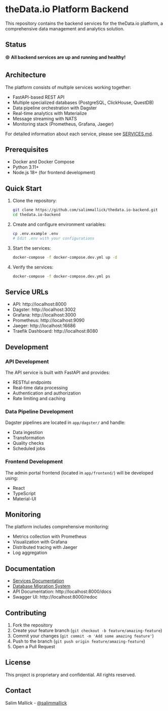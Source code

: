 # theData.io Platform Backend

This repository contains the backend services for the theData.io platform, a comprehensive data management and analytics solution.

## Status

🟢 **All backend services are up and running and healthy!**

## Architecture

The platform consists of multiple services working together:

- FastAPI-based REST API
- Multiple specialized databases (PostgreSQL, ClickHouse, QuestDB)
- Data pipeline orchestration with Dagster
- Real-time analytics with Materialize
- Message streaming with NATS
- Monitoring stack (Prometheus, Grafana, Jaeger)

For detailed information about each service, please see [SERVICES.md](SERVICES.md).

## Prerequisites

- Docker and Docker Compose
- Python 3.11+
- Node.js 18+ (for frontend development)

## Quick Start

1. Clone the repository:
   ```bash
   git clone https://github.com/salimmallick/thedata.io-backend.git
   cd thedata.io-backend
   ```

2. Create and configure environment variables:
   ```bash
   cp .env.example .env
   # Edit .env with your configurations
   ```

3. Start the services:
   ```bash
   docker-compose -f docker-compose.dev.yml up -d
   ```

4. Verify the services:
   ```bash
   docker-compose -f docker-compose.dev.yml ps
   ```

## Service URLs

- API: http://localhost:8000
- Dagster: http://localhost:3002
- Grafana: http://localhost:3000
- Prometheus: http://localhost:9090
- Jaeger: http://localhost:16686
- Traefik Dashboard: http://localhost:8080

## Development

### API Development

The API service is built with FastAPI and provides:
- RESTful endpoints
- Real-time data processing
- Authentication and authorization
- Rate limiting and caching

### Data Pipeline Development

Dagster pipelines are located in `app/dagster/` and handle:
- Data ingestion
- Transformation
- Quality checks
- Scheduled jobs

### Frontend Development

The admin portal frontend (located in `app/frontend/`) will be developed using:
- React
- TypeScript
- Material-UI

## Monitoring

The platform includes comprehensive monitoring:
- Metrics collection with Prometheus
- Visualization with Grafana
- Distributed tracing with Jaeger
- Log aggregation

## Documentation

- [Services Documentation](SERVICES.md)
- [Database Migration System](docs/api/database/README.md)
- API Documentation: http://localhost:8000/docs
- Swagger UI: http://localhost:8000/redoc

## Contributing

1. Fork the repository
2. Create your feature branch (`git checkout -b feature/amazing-feature`)
3. Commit your changes (`git commit -m 'Add some amazing feature'`)
4. Push to the branch (`git push origin feature/amazing-feature`)
5. Open a Pull Request

## License

This project is proprietary and confidential. All rights reserved.

## Contact

Salim Mallick - [@salimmallick](https://github.com/salimmallick) 